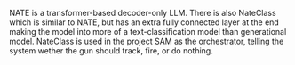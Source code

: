 NATE is a transformer-based decoder-only LLM. There is also NateClass which is similar to NATE, but has an extra fully connected layer at the end making the model
into more of a text-classification model than generational model. NateClass is used in the project SAM as the orchestrator, telling the system wether the gun should track, fire,
or do nothing.
